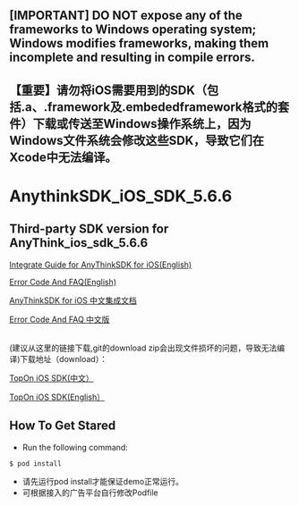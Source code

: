 ## [IMPORTANT] DO NOT expose any of the frameworks to Windows operating system; Windows modifies frameworks, making them incomplete and resulting in compile errors.
## 【重要】请勿将iOS需要用到的SDK（包括.a、.framework及.embededframework格式的套件）下载或传送至Windows操作系统上，因为Windows文件系统会修改这些SDK，导致它们在Xcode中无法编译。
# AnythinkSDK_iOS_SDK_5.6.6
## Third-party SDK version for AnyThink_ios_sdk_5.6.6

<a href="https://docs.toponad.com/#/en-us/ios/ios_doc/ios_access_doc" target = "_blank"> Integrate Guide for AnyThinkSDK for iOS(English) </a> 

<a href="https://docs.toponad.com/#/en-us/ios/ios_doc/ios_errorcode" target = "_blank"> Error Code And FAQ(English) </a> 

<a href="https://docs.toponad.com/#/zh-cn/ios/ios_doc/ios_access_doc" target = "_blank"> AnyThinkSDK for iOS 中文集成文档 </a> 

<a href="https://docs.toponad.com/#/zh-cn/ios/ios_doc/ios_errorcode" target = "_blank"> Error Code And FAQ 中文版 </a> 

<br>
(建议从这里的链接下载,git的download zip会出现文件损坏的问题，导致无法编译)下载地址（download）：<br>

<a href="https://docs.toponad.com/#/zh-cn/ios/download/package" target="_blank">TopOn iOS SDK(中文）</a>

<a href="https://docs.toponad.com/#/en-us/ios/download/package" target="_blank">TopOn iOS SDK(English）</a>

## How To Get Stared
+ Run the following command:<br>
```
$ pod install
```
+ 请先运行pod install才能保证demo正常运行。
+ 可根据接入的广告平台自行修改Podfile

